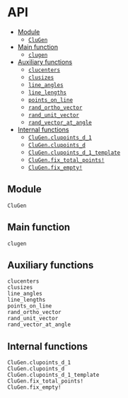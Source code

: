 # API

* [Module](@ref)
  * [`CluGen`](@ref)
* [Main function](@ref)
  * [`clugen`](@ref)
* [Auxiliary functions](@ref)
  * [`clucenters`](@ref)
  * [`clusizes`](@ref)
  * [`line_angles`](@ref)
  * [`line_lengths`](@ref)
  * [`points_on_line`](@ref)
  * [`rand_ortho_vector`](@ref)
  * [`rand_unit_vector`](@ref)
  * [`rand_vector_at_angle`](@ref)
* [Internal functions](@ref)
  * [`CluGen.clupoints_d_1`](@ref)
  * [`CluGen.clupoints_d`](@ref)
  * [`CluGen.clupoints_d_1_template`](@ref)
  * [`CluGen.fix_total_points!`](@ref)
  * [`CluGen.fix_empty!`](@ref)

## Module

```@docs
CluGen
```

## Main function

```@docs
clugen
```

## Auxiliary functions

```@docs
clucenters
clusizes
line_angles
line_lengths
points_on_line
rand_ortho_vector
rand_unit_vector
rand_vector_at_angle
```

## Internal functions

```@docs
CluGen.clupoints_d_1
CluGen.clupoints_d
CluGen.clupoints_d_1_template
CluGen.fix_total_points!
CluGen.fix_empty!
```
